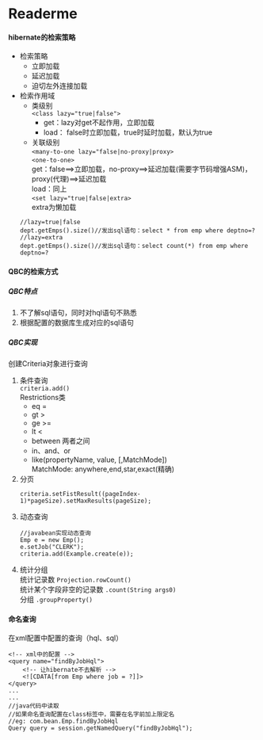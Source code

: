 # Readerme
#### hibernate的检索策略
  * 检索策略
    * 立即加载
    * 延迟加载
    * 迫切左外连接加载  
  * 检索作用域  
    * 类级别  
    ``<class lazy="true|false">``  
        * get：lazy对get不起作用，立即加载
        * load： false时立即加载，true时延时加载，默认为true
    * 关联级别  
    ``<many-to-one lazy="false|no-proxy|proxy>``  
    ``<one-to-one>``  
        get：false==>立即加载，no-proxy==>延迟加载(需要字节码增强ASM)，proxy(代理)==>延迟加载  
        load：同上  
    ``<set lazy="true|false|extra>``  
    extra为懒加载
    ```
    //lazy=true|false
    dept.getEmps().size()//发出sql语句：select * from emp where deptno=?
    //lazy=extra
    dept.getEmps().size()//发出sql语句：select count(*) from emp where deptno=?
    ```
#### QBC的检索方式  
##### QBC特点
1. 不了解sql语句，同时对hql语句不熟悉
2. 根据配置的数据库生成对应的sql语句
##### QBC实现
创建Criteria对象进行查询  
1. 条件查询  
    ``criteria.add()``  
    Restrictions类  
    * eq =
    * gt >
    * ge >=
    * lt <
    * between 两者之间
    * in、and、or
    * like(propertyName, value, [,MatchMode])  
    MatchMode: anywhere,end,star,exact(精确)
2. 分页
    ```
    criteria.setFistResult((pageIndex-1)*pageSize).setMaxResults(pageSize);
    ```
3. 动态查询  
    ```
    //javabean实现动态查询
    Emp e = new Emp();
    e.setJob("CLERK");
    criteria.add(Example.create(e));
    ```
4. 统计分组  
统计记录数 ``Projection.rowCount()``  
统计某个字段非空的记录数 ``.count(String args0)``  
分组 ``.groupProperty()``
#### 命名查询  
在xml配置中配置的查询（hql、sql）
```
<!-- xml中的配置 -->
<query name="findByJobHql">
    <!-- 让hibernate不去解析 -->
    <![CDATA[from Emp where job = ?]]>
</query>
...
...
//java代码中读取
//如果命名查询配置在class标签中，需要在名字前加上限定名
//eg: com.bean.Emp.findByJobHql
Query query = session.getNamedQuery("findByJobHql");
```